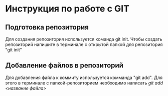 #  Инструкция по работе с GIT

## Подготовка репозитория
Для создания репозитория используется команда git init. Чтобы создать репозиторий напишите в терминале с открытой папкой для репозитория "git init"


## Добавление файлов в репозиторий

Для добавления файла к коммиту используется  комманда "git add". Для этого в терминале с папкой-репозиторием необходимо написать *git add <название файла>*